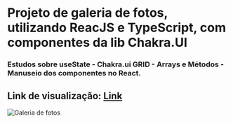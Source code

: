 # Projeto de galeria de fotos, utilizando ReacJS e TypeScript, com componentes da lib Chakra.UI
### Estudos sobre useState - Chakra.ui GRID - Arrays e Métodos - Manuseio dos componentes no React.
## Link de visualização: <a href='#' target='_blank'>Link</a>
![Galeria de fotos](https://github.com/Zuucas/Galeria-de-fotos/assets/106625939/7cfce52e-af30-4e28-878b-d70038b220a4)
